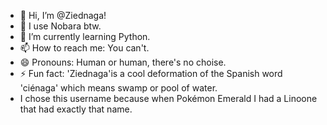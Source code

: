 - 👋 Hi, I’m @Ziednaga!
- 👀 I use Nobara btw.
- 🌱 I’m currently learning Python.
- 📫 How to reach me: You can't.
- 😄 Pronouns: Human or human, there's no choise.
- ⚡ Fun fact: 'Ziednaga'is a cool deformation of the Spanish word 'ciénaga' which means swamp or pool of water.
- I chose this username because when Pokémon Emerald I had a Linoone that had exactly that name.

<!---
->Ziednaga/Riednaga<-
--->
